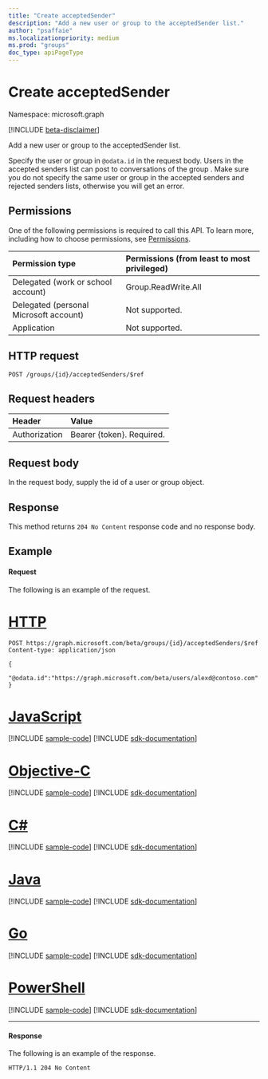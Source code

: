 ```yaml
---
title: "Create acceptedSender"
description: "Add a new user or group to the acceptedSender list."
author: "psaffaie"
ms.localizationpriority: medium
ms.prod: "groups"
doc_type: apiPageType
---
```


# Create acceptedSender

Namespace: microsoft.graph

[!INCLUDE [beta-disclaimer](../../includes/beta-disclaimer.md)]

Add a new user or group to the acceptedSender list.

Specify the user or group in `@odata.id` in the request body. Users in the accepted senders list can post to conversations of the group . Make sure you do not specify the same user or group in the accepted senders and rejected senders lists, otherwise you will get an error.

## Permissions

One of the following permissions is required to call this API. To learn more, including how to choose permissions, see [Permissions](/graph/permissions-reference).

| Permission type                        | Permissions (from least to most privileged) |
| :------------------------------------- | :------------------------------------------ |
| Delegated (work or school account)     | Group.ReadWrite.All                         |
| Delegated (personal Microsoft account) | Not supported.                              |
| Application                            | Not supported.                              |

## HTTP request

<!-- { "blockType": "ignored" } -->

```http
POST /groups/{id}/acceptedSenders/$ref
```

## Request headers

| Header        | Value                     |
| :------------ | :------------------------ |
| Authorization | Bearer {token}. Required. |

## Request body

In the request body, supply the id of a user or group object.

## Response

This method returns `204 No Content` response code and no response body.

## Example

#### Request

The following is an example of the request.

# [HTTP](#tab/http)

<!-- {
  "blockType": "request",
  "name": "create_acceptedsender"
}-->

```http
POST https://graph.microsoft.com/beta/groups/{id}/acceptedSenders/$ref
Content-type: application/json

{
  "@odata.id":"https://graph.microsoft.com/beta/users/alexd@contoso.com"
}
```

# [JavaScript](#tab/javascript)

[!INCLUDE [sample-code](../includes/snippets/javascript/create-acceptedsender-javascript-snippets.md)]
[!INCLUDE [sdk-documentation](../includes/snippets/snippets-sdk-documentation-link.md)]

# [Objective-C](#tab/objc)

[!INCLUDE [sample-code](../includes/snippets/objc/create-acceptedsender-objc-snippets.md)]
[!INCLUDE [sdk-documentation](../includes/snippets/snippets-sdk-documentation-link.md)]

# [C#](#tab/csharp)

[!INCLUDE [sample-code](../includes/snippets/csharp/create-acceptedsender-csharp-snippets.md)]
[!INCLUDE [sdk-documentation](../includes/snippets/snippets-sdk-documentation-link.md)]

# [Java](#tab/java)

[!INCLUDE [sample-code](../includes/snippets/java/create-acceptedsender-java-snippets.md)]
[!INCLUDE [sdk-documentation](../includes/snippets/snippets-sdk-documentation-link.md)]

# [Go](#tab/go)

[!INCLUDE [sample-code](../includes/snippets/go/create-acceptedsender-go-snippets.md)]
[!INCLUDE [sdk-documentation](../includes/snippets/snippets-sdk-documentation-link.md)]

# [PowerShell](#tab/powershell)

[!INCLUDE [sample-code](../includes/snippets/powershell/create-acceptedsender-powershell-snippets.md)]
[!INCLUDE [sdk-documentation](../includes/snippets/snippets-sdk-documentation-link.md)]

---

#### Response

The following is an example of the response.

<!-- {
  "blockType": "response",
  "truncated": true
} -->

```http
HTTP/1.1 204 No Content
```

<!-- uuid: 8fcb5dbc-d5aa-4681-8e31-b001d5168d79
2015-10-25 14:57:30 UTC -->
<!--
{
  "type": "#page.annotation",
  "description": "Create acceptedSender",
  "keywords": "",
  "section": "documentation",
  "tocPath": "",
  "suppressions": [
  ]
}
-->

